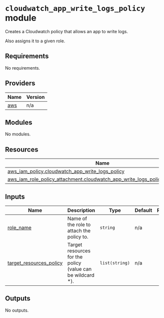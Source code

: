 # `cloudwatch_app_write_logs_policy` module

Creates a Cloudwatch policy that allows an app to write logs.

Also assigns it to a given role.

## Requirements

No requirements.

## Providers

| Name                                             | Version |
| ------------------------------------------------ | ------- |
| <a name="provider_aws"></a> [aws](#provider_aws) | n/a     |

## Modules

No modules.

## Resources

| Name                                                                                                                                                                                     | Type     |
| ---------------------------------------------------------------------------------------------------------------------------------------------------------------------------------------- | -------- |
| [aws_iam_policy.cloudwatch_app_write_logs_policy](https://registry.terraform.io/providers/hashicorp/aws/latest/docs/resources/iam_policy)                                                | resource |
| [aws_iam_role_policy_attachment.cloudwatch_app_write_logs_policy_attach_to_role](https://registry.terraform.io/providers/hashicorp/aws/latest/docs/resources/iam_role_policy_attachment) | resource |

## Inputs

| Name                                                                                                   | Description                                                 | Type           | Default | Required |
| ------------------------------------------------------------------------------------------------------ | ----------------------------------------------------------- | -------------- | ------- | :------: |
| <a name="input_role_name"></a> [role_name](#input_role_name)                                           | Name of the role to attach the policy to.                   | `string`       | n/a     |   yes    |
| <a name="input_target_resources_policy"></a> [target_resources_policy](#input_target_resources_policy) | Target resources for the policy (value can be wildcard \*). | `list(string)` | n/a     |   yes    |

## Outputs

No outputs.
